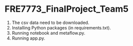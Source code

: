 # FRE7773_FinalProject_Team5
1. The csv data need to be downloaded.
2. Installing Python packages (in requirements.txt).
3. Running notebook and metaflow.py.
4. Running app.py.
